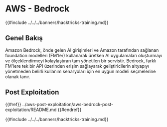 # AWS - Bedrock

{{#include ../../../banners/hacktricks-training.md}}

## Genel Bakış

Amazon Bedrock, önde gelen AI girişimleri ve Amazon tarafından sağlanan foundation modelleri (FM'ler) kullanarak üretken AI uygulamaları oluşturmayı ve ölçeklendirmeyi kolaylaştıran tam yönetilen bir servistir. Bedrock, farklı FM'lere tek bir API üzerinden erişim sağlayarak geliştiricilerin altyapıyı yönetmeden belirli kullanım senaryoları için en uygun modeli seçmelerine olanak tanır.

## Post Exploitation

{{#ref}}
../aws-post-exploitation/aws-bedrock-post-exploitation/README.md
{{#endref}}

{{#include ../../../banners/hacktricks-training.md}}
